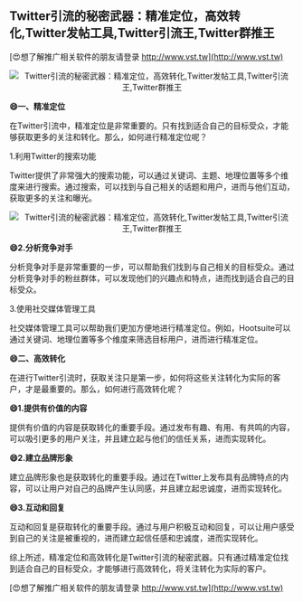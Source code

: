 ## **Twitter引流的秘密武器：精准定位，高效转化,Twitter发帖工具,Twitter引流王,Twitter群推王**

[😍想了解推广相关软件的朋友请登录 http://www.vst.tw](http://www.vst.tw)

 <center><img src="https://vst.tw/MP4/tuiguang/png/0.png" alt="Twitter引流的秘密武器：精准定位，高效转化,Twitter发帖工具,Twitter引流王,Twitter群推王"></center>

**😄一、精准定位**

在Twitter引流中，精准定位是非常重要的。只有找到适合自己的目标受众，才能够获取更多的关注和转化。那么，如何进行精准定位呢？

1.利用Twitter的搜索功能

Twitter提供了非常强大的搜索功能，可以通过关键词、主题、地理位置等多个维度来进行搜索。通过搜索，可以找到与自己相关的话题和用户，进而与他们互动，获取更多的关注和曝光。

 <center><img src="https://vst.tw/MP4/tuiguang/png/8.png" alt="Twitter引流的秘密武器：精准定位，高效转化,Twitter发帖工具,Twitter引流王,Twitter群推王"></center>

**😄2.分析竞争对手**

分析竞争对手是非常重要的一步，可以帮助我们找到与自己相关的目标受众。通过分析竞争对手的粉丝群体，可以发现他们的兴趣点和特点，进而找到适合自己的目标受众。

3.使用社交媒体管理工具

社交媒体管理工具可以帮助我们更加方便地进行精准定位。例如，Hootsuite可以通过关键词、地理位置等多个维度来筛选目标用户，进而进行精准定位。

**😄二、高效转化**

在进行Twitter引流时，获取关注只是第一步，如何将这些关注转化为实际的客户，才是最重要的。那么，如何进行高效转化呢？

**😄1.提供有价值的内容**

提供有价值的内容是获取转化的重要手段。通过发布有趣、有用、有共鸣的内容，可以吸引更多的用户关注，并且建立起与他们的信任关系，进而实现转化。

**😄2.建立品牌形象**

建立品牌形象也是获取转化的重要手段。通过在Twitter上发布具有品牌特点的内容，可以让用户对自己的品牌产生认同感，并且建立起忠诚度，进而实现转化。

**😄3.互动和回复**

互动和回复是获取转化的重要手段。通过与用户积极互动和回复，可以让用户感受到自己的关注是被重视的，进而建立起信任感和忠诚度，进而实现转化。

综上所述，精准定位和高效转化是Twitter引流的秘密武器。只有通过精准定位找到适合自己的目标受众，才能够进行高效转化，将关注转化为实际的客户。

[😍想了解推广相关软件的朋友请登录 http://www.vst.tw](http://www.vst.tw)



